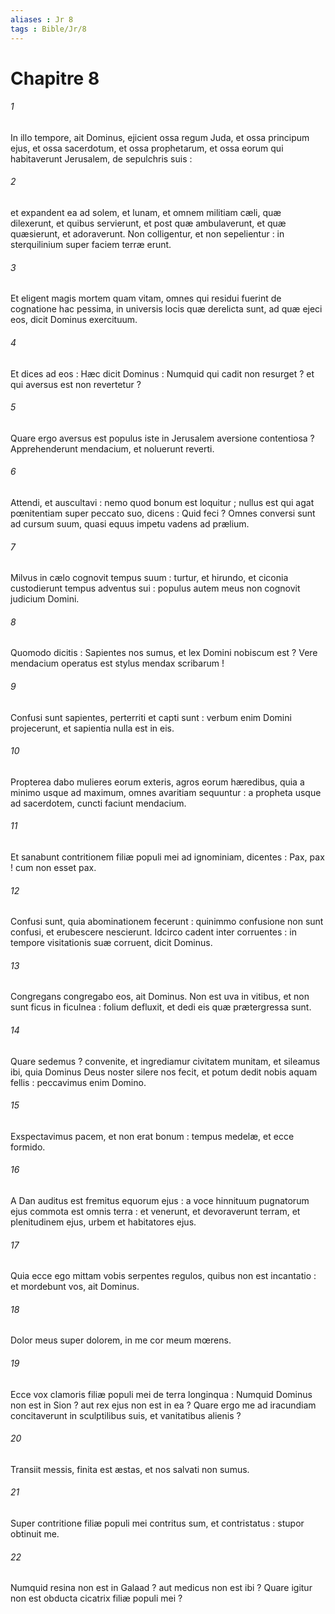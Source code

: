 ```yaml
---
aliases : Jr 8
tags : Bible/Jr/8
---
```


# Chapitre 8

###### 1
In illo tempore, ait Dominus, ejicient ossa regum Juda, et ossa principum ejus, et ossa sacerdotum, et ossa prophetarum, et ossa eorum qui habitaverunt Jerusalem, de sepulchris suis :
###### 2
et expandent ea ad solem, et lunam, et omnem militiam cæli, quæ dilexerunt, et quibus servierunt, et post quæ ambulaverunt, et quæ quæsierunt, et adoraverunt. Non colligentur, et non sepelientur : in sterquilinium super faciem terræ erunt.
###### 3
Et eligent magis mortem quam vitam, omnes qui residui fuerint de cognatione hac pessima, in universis locis quæ derelicta sunt, ad quæ ejeci eos, dicit Dominus exercituum.
###### 4
Et dices ad eos : Hæc dicit Dominus : Numquid qui cadit non resurget ? et qui aversus est non revertetur ?
###### 5
Quare ergo aversus est populus iste in Jerusalem aversione contentiosa ? Apprehenderunt mendacium, et noluerunt reverti.
###### 6
Attendi, et auscultavi : nemo quod bonum est loquitur ; nullus est qui agat pœnitentiam super peccato suo, dicens : Quid feci ? Omnes conversi sunt ad cursum suum, quasi equus impetu vadens ad prælium.
###### 7
Milvus in cælo cognovit tempus suum : turtur, et hirundo, et ciconia custodierunt tempus adventus sui : populus autem meus non cognovit judicium Domini.
###### 8
Quomodo dicitis : Sapientes nos sumus, et lex Domini nobiscum est ? Vere mendacium operatus est stylus mendax scribarum !
###### 9
Confusi sunt sapientes, perterriti et capti sunt : verbum enim Domini projecerunt, et sapientia nulla est in eis.
###### 10
Propterea dabo mulieres eorum exteris, agros eorum hæredibus, quia a minimo usque ad maximum, omnes avaritiam sequuntur : a propheta usque ad sacerdotem, cuncti faciunt mendacium.
###### 11
Et sanabunt contritionem filiæ populi mei ad ignominiam, dicentes : Pax, pax ! cum non esset pax.
###### 12
Confusi sunt, quia abominationem fecerunt : quinimmo confusione non sunt confusi, et erubescere nescierunt. Idcirco cadent inter corruentes : in tempore visitationis suæ corruent, dicit Dominus.
###### 13
Congregans congregabo eos, ait Dominus. Non est uva in vitibus, et non sunt ficus in ficulnea : folium defluxit, et dedi eis quæ prætergressa sunt.
###### 14
Quare sedemus ? convenite, et ingrediamur civitatem munitam, et sileamus ibi, quia Dominus Deus noster silere nos fecit, et potum dedit nobis aquam fellis : peccavimus enim Domino.
###### 15
Exspectavimus pacem, et non erat bonum : tempus medelæ, et ecce formido.
###### 16
A Dan auditus est fremitus equorum ejus : a voce hinnituum pugnatorum ejus commota est omnis terra : et venerunt, et devoraverunt terram, et plenitudinem ejus, urbem et habitatores ejus.
###### 17
Quia ecce ego mittam vobis serpentes regulos, quibus non est incantatio : et mordebunt vos, ait Dominus.
###### 18
Dolor meus super dolorem, in me cor meum mœrens.
###### 19
Ecce vox clamoris filiæ populi mei de terra longinqua : Numquid Dominus non est in Sion ? aut rex ejus non est in ea ? Quare ergo me ad iracundiam concitaverunt in sculptilibus suis, et vanitatibus alienis ?
###### 20
Transiit messis, finita est æstas, et nos salvati non sumus.
###### 21
Super contritione filiæ populi mei contritus sum, et contristatus : stupor obtinuit me.
###### 22
Numquid resina non est in Galaad ? aut medicus non est ibi ? Quare igitur non est obducta cicatrix filiæ populi mei ?
